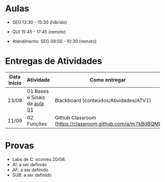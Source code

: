 

# Aulas

* SEG 13:30 - 15:30 (híbrido)
* QUI 15:45 - 17:45 (remoto)

* Atendimento: SEG 09:00 - 10:30 (remoto)

# Entregas de Atividades


| Data início | Atividade                                            | Como entregar                                              | Prazo       |
|-------------|------------------------------------------------------|------------------------------------------------------------|-------------|
| 23/08       | 01 Bases e Sinais da [aula 01](../aulas/01-inteiros/)| Blackboard (conteúdos/Atividades/ATV1)                     | 30/08 13:30 |
| 11/09       | 02 Funções                                           | Github Classroom (https://classroom.github.com/a/m7kBdBQM) | 18/09 23:59 |


# Provas

- Labs de C: ocorreu 20/08.
- AI: a ser definido
- AF: a ser definido
- SUB: a ser definido